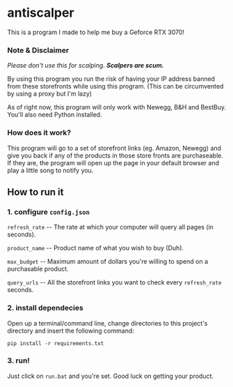 # antiscalper
This is a program I made to help me buy a Geforce RTX 3070!

### Note & Disclaimer
*Please don't use this for scalping.* ***Scalpers are scum.***

By using this program you run the risk of having your IP address banned from these storefronts while using this program. (This can be circumvented by using a proxy but I'm lazy)

As of right now, this program will only work with Newegg, B&H and BestBuy. You'll also need Python installed.

### How does it work?
This program will go to a set of storefront links (eg. Amazon, Newegg) and give you back if any of the products in those store fronts are purchaseable.
If they are, the program will open up the page in your default browser and play a little song to notify you.

## How to run it
### 1. configure `config.json`

`refresh_rate` -- The rate at which your computer will query all pages (in seconds).

`product_name` -- Product name of what you wish to buy (Duh).

`max_budget`   -- Maximum amount of dollars you're willing to spend on a purchasable product.

`query_urls`   -- All the storefront links you want to check every `refresh_rate` seconds.

### 2. install dependecies
Open up a terminal/command line, change directories to this project's directory and insert the following command:
```
pip install -r requirements.txt
```

### 3. run!
Just click on `run.bat` and you're set. Good luck on getting your product.
